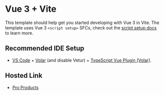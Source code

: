 # Vue 3 + Vite

This template should help get you started developing with Vue 3 in Vite. The
template uses Vue 3 `<script setup>` SFCs, check out the
[script setup docs](https://v3.vuejs.org/api/sfc-script-setup.html#sfc-script-setup)
to learn more.

## Recommended IDE Setup

- [VS Code](https://code.visualstudio.com/) +
  [Volar](https://marketplace.visualstudio.com/items?itemName=Vue.volar) (and
  disable Vetur) +
  [TypeScript Vue Plugin (Volar)](https://marketplace.visualstudio.com/items?itemName=Vue.vscode-typescript-vue-plugin).

## Hosted Link

- [Pro Products](https://pro-products-beta.vercel.app/)
